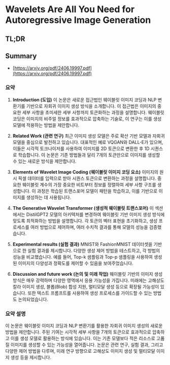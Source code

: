# Wavelets Are All You Need for Autoregressive Image Generation
## TL;DR
## Summary
- [https://arxiv.org/pdf/2406.19997.pdf](https://arxiv.org/pdf/2406.19997.pdf)

### 요약

1. **Introduction (도입)**
   이 논문은 새로운 접근법인 웨이블릿 이미지 코딩과 NLP 변환기를 기반으로 자회귀 이미지 생성 방식을 소개합니다. 이 접근법은 이미지의 중요한 세부 사항을 초미세한 세부 사항까지 토큰화하는 과정을 설명합니다. 웨이블릿 코딩은 이미지의 비주얼 정보를 효과적으로 압축하는 기술로, 이 연구는 이를 생성 모델에 적용하는 방법을 제안합니다.

2. **Related Work (관련 연구)**
   최근 이미지 생성 모델은 주로 확산 기반 모델과 자회귀 모델을 중심으로 발전하고 있습니다. 대표적인 예로 VQGAN와 DALL-E가 있으며, 이들은 시각적 토크나이저를 사용하여 이미지를 2D 토큰으로 변환한 후 1D 시퀀스로 학습합니다. 이 논문은 기존 방법들과 달리 7개의 토큰만으로 이미지를 생성할 수 있는 새로운 방식을 제안합니다.

3. **Elements of Wavelet Image Coding (웨이블릿 이미지 코딩 요소)**
   이미지의 원시 픽셀 데이터를 입력으로 받아 시퀀스 토큰으로 변환하는 과정을 설명합니다. 중요한 웨이블릿 계수의 가장 중요한 비트부터 정보를 정렬하여 세부 사항 구조를 생성합니다. 이 과정은 학습된 트랜스포머 모델이 패턴을 학습하고, 이를 기반으로 이미지를 생성하는 데 사용됩니다.

4. **The Generative Wavelet Transformer (생성적 웨이블릿 트랜스포머)**
   이 섹션에서는 DistilGPT2 모델의 아키텍처를 변경하여 웨이블릿 기반 이미지 생성 방식에 맞도록 최적화하는 방법을 설명합니다. 각 토큰의 벡터 표현을 초기화하고, 생성 프로세스를 여러 방법으로 제어하며, 여러 수치적 결과를 통해 모델의 성능을 검증했습니다.

5. **Experimental results (실험 결과)**
   MNIST와 FashionMNIST 데이터셋을 기반으로 한 실험 결과를 제시합니다. 다양한 생성 제어 방법을 테스트하고, 각 방법의 성능을 비교했습니다. 예를 들어, Top-k 샘플링과 Top-p 샘플링을 사용하여 생성된 이미지의 다양성과 정확도를 제어할 수 있음을 보여주었습니다.

6. **Discussion and future work (논의 및 미래 작업)**
   웨이블릿 기반의 이미지 생성 방식은 매우 강력하며 다양한 영역에서 응용 가능성을 가집니다. 미래에는 고해상도 칼라 이미지 생성, 블롭(Blob) 합성 지원, 멀티모달 생성 등으로 확장될 가능성이 있습니다. 또한 텍스트 프롬프트를 사용하여 생성 프로세스를 가이드할 수 있는 방법도 논의되었습니다.

### 요약 설명

이 논문은 웨이블릿 이미지 코딩과 NLP 변환기를 활용한 자회귀 이미지 생성의 새로운 방법을 제안합니다. 주된 기여는 시각적 세부 사항을 7개의 토큰으로 효과적으로 압축하고 이를 생성 모델로 활용하는 방식에 있습니다. 이는 기존 모델보다 적은 리소스로 고품질 이미지를 생성할 수 있는 가능성을 열어줍니다. 논문은 관련 연구, 실험 결과, 그리고 다양한 제어 방법을 다루며, 미래 연구 방향으로 고해상도 이미지 생성 및 멀티모달 이미지 생성 등을 제시합니다.